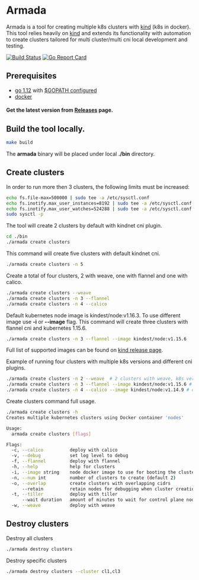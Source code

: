 # Armada

Armada is a tool for creating multiple k8s clusters with [kind] (k8s in docker). This tool relies heavily on [kind] and 
extends its functionality with automation to create clusters tailored for multi cluster/multi cni local development and testing.

[![Build Status](https://travis-ci.com/dimaunx/armada.svg?branch=master)](https://travis-ci.com/dimaunx/armada)
[![Go Report Card](https://goreportcard.com/badge/github.com/dimaunx/armada)](https://goreportcard.com/report/github.com/dimaunx/armada)

## Prerequisites

- [go 1.12] with [$GOPATH configured]
- [docker]

#### Get the latest version from [Releases] page.


## Build the tool locally.

```bash
make build
```

The **armada** binary will be placed under local **./bin** directory.

## Create clusters

In order to run more then 3 clusters, the following limits must be increased:

```bash
echo fs.file-max=500000 | sudo tee -a /etc/sysctl.conf                                                                      
echo fs.inotify.max_user_instances=8192 | sudo tee -a /etc/sysctl.conf
echo fs.inotify.max_user_watches=524288 | sudo tee -a /etc/sysctl.conf
sudo sysctl -p 
```

The tool will create 2 clusters by default with kindnet cni plugin.

```bash
cd ./bin
./armada create clusters
``` 

This command will create five clusters with default kindnet cni.

```bash
./armada create clusters -n 5
```

Create a total of four clusters, 2 with weave, one with flannel and one with calico.

```bash
./armada create clusters --weave
./armada create clusters -n 3 --flannel
./armada create clusters -n 4 --calico
```

Default kubernetes node image is kindest/node:v1.16.3. To use different image use **-i** or **--image** flag. This command will create three clusters with flannel cni and kubernetes 1.15.6.

```bash
./armada create clusters -n 3 --flannel --image kindest/node:v1.15.6
```

Full list of supported images can be found on [kind release page].

Example of running four clusters with multiple k8s versions and different cni plugins.

```bash
./armada create clusters -n 2 --weave  # 2 clusters with weave, k8s version 1.16.3
./armada create clusters -n 3 --flannel --image kindest/node:v1.15.6 # one clusters with flannel cni, k8s version 1.15.6
./armada create clusters -n 4 --calico --image kindest/node:v1.14.9 # one clusters with calico cni, k8s version 1.14.9
```

Create clusters command full usage.

```bash
./armada create clusters -h
Creates multiple kubernetes clusters using Docker container 'nodes'

Usage:
  armada create clusters [flags]

Flags:
  -c, --calico          deploy with calico
  -v, --debug           set log level to debug
  -f, --flannel         deploy with flannel
  -h, --help            help for clusters
  -i, --image string    node docker image to use for booting the cluster
  -n, --num int         number of clusters to create (default 2)
  -o, --overlap         create clusters with overlapping cidrs
      --retain          retain nodes for debugging when cluster creation fails (default true)
  -t, --tiller          deploy with tiller
      --wait duration   amount of minutes to wait for control plane nodes to be ready (default 5m0s)
  -w, --weave           deploy with weave
```

## Destroy clusters

Destroy all clusters
```bash
./armada destroy clusters
``` 

Destroy specific clusters

```bash
./armada destroy clusters --cluster cl1,cl3
```

<!--links-->
[go 1.12]: https://blog.golang.org/go1.12
[docker]: https://docs.docker.com/install/
[$GOPATH configured]: https://github.com/golang/go/wiki/SettingGOPATH
[Releases]: https://github.com/dimaunx/armada/releases/
[kind release page]: https://github.com/kubernetes-sigs/kind/releases/tag/v0.6.0
[kind]: https://github.com/kubernetes-sigs/kind